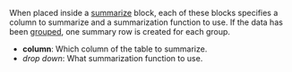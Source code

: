 When placed inside a [summarize](../transform/#summarize) block,
each of these blocks specifies a column to summarize and a summarization function to use.
If the data has been [grouped](../transform/#group),
one summary row is created for each group.

- **column**: Which column of the table to summarize.
- *drop down*: What summarization function to use.
